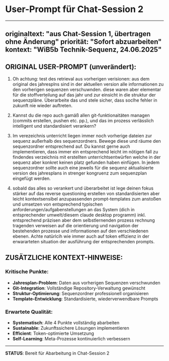 # User-Prompt für Chat-Session 2

---
originaltext: "aus Chat-Session 1, übertragen ohne Änderung"
priorität: "Sofort abzuarbeiten"
kontext: "WiB5b Technik-Sequenz, 24.06.2025"
---

## ORIGINAL USER-PROMPT (unverändert):

1. Oh achtung: test des retrieval aus vorherigen verisionen: aus dem original des jahresplns sind in der aktuellen version alle informationen zu den vorherigen sequenzen verschuwnden. diese waren aber elementar für die stoffverteilung auf das jahr und zur einsicht in die struktur der sequenzpläne. Überarbeite das und stele sicher, dass soclhe fehler in zukunft nie wieder auftreten. 

2. Kannst du die repo auch gamäß allen git-funktionaitäten managen (commits erstellen, pushen etc. pp.), und das im prozess verlässlich intelligent und standardisiert verankern? 

3. Im verezeichnis unterricht liegen immer noch vorherige dateien zur sequenz außerhalb des sequenzordners. Bewege diese und räume den sequenzordner entsprechend auf. Du kannst gerne auch implementieren, dass immer ein entsprechend leicht im nötigen fall zu findendes verzeichnis mit erstellten unterrichtsentwürfen welche in der sequenz aber konkret keinen platz gefunden haben einfügen. In jedem sequenzordner sollte auch eine jeweils für die sequenz aktualisierte version des jahresplans in strenger kongruenz zum sequenzplan eingefügt werden. 

4. sobald das alles so verankert und überarbeitet ist lege deinen fokus stärker auf das reverse questioning erstellen von standardisierten aber leicht kontextsensibel anzupassenden prompt-templates zum anstoßen und umsetzen von entsprechend typischen anforderungen/aufgabenstellungen an das System (dich in entsprechender umwelt/diesem claude desktop programm) inkl. entsprechend präzisen aber dem selbstlernenden prozess rechnung tragenden verweisen auf die orientierung und navigation der bestehenden prozesse und informationen auf den verschiedenen ebenen. Achte natürlcih wie immer auch auf token effizienz in der erwararteten situation der ausführung der entsprechenden prompts.

## ZUSÄTZLICHE KONTEXT-HINWEISE:

### Kritische Punkte:
- **Jahresplan-Problem**: Daten aus vorherigen Sequenzen verschwunden
- **Git-Integration**: Vollständige Repository-Verwaltung gewünscht
- **Struktur-Optimierung**: Sequenzordner professionell organisieren
- **Template-Entwicklung**: Standardisierte, wiederverwendbare Prompts

### Erwartete Qualität:
- **Systematisch**: Alle 4 Punkte vollständig abarbeiten
- **Sustainable**: Zukunftssichere Lösungen implementieren
- **Efficient**: Token-optimierte Umsetzung
- **Self-Learning**: Meta-Prozesse kontinuierlich verbessern

---

**STATUS**: Bereit für Abarbeitung in Chat-Session 2